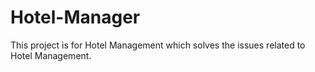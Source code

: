 # Hotel-Manager
This project is for Hotel Management which solves the issues related to Hotel Management.
